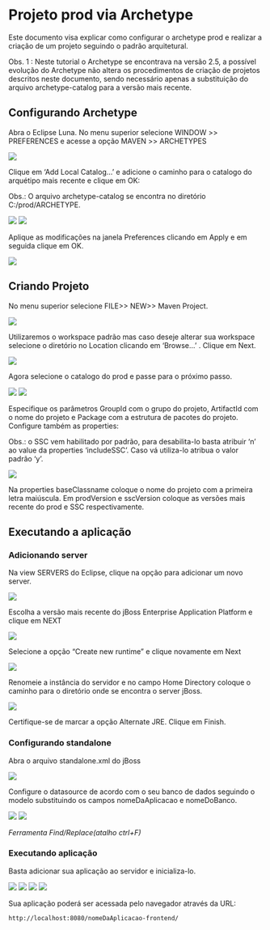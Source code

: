 # Projeto prod via Archetype

Este documento visa explicar como configurar o archetype prod e realizar a criação de um projeto seguindo o padrão arquitetural.

Obs. 1 : Neste tutorial o Archetype se encontrava na versão 2.5, a possível evolução do Archetype não altera os procedimentos de criação de projetos descritos neste documento, sendo necessário apenas a substituição do arquivo archetype-catalog para a versão mais recente.



## Configurando Archetype

Abra o Eclipse Luna. No menu superior selecione WINDOW >> PREFERENCES e acesse a opção MAVEN >> ARCHETYPES 

![](imagens/novo_projeto_via_archetype_1.png)

Clique em ‘Add Local Catalog...’ e adicione o caminho para o catalogo do arquétipo mais recente e clique em OK:

Obs.: O arquivo archetype-catalog se encontra no diretório C:/prod/ARCHETYPE.

![](imagens/novo_projeto_via_archetype_2.png)
![](imagens/novo_projeto_via_archetype_3.png)

Aplique as modificações na janela Preferences clicando em Apply e em seguida clique em OK.

![](imagens/novo_projeto_via_archetype_4.png)

## Criando Projeto

No menu superior selecione FILE>> NEW>> Maven Project.

![](imagens/novo_projeto_via_archetype_5.png)

Utilizaremos o workspace padrão mas caso deseje alterar sua workspace selecione o diretório no Location clicando em ‘Browse...’ . 
Clique em Next.

![](imagens/novo_projeto_via_archetype_6.png)

Agora selecione o catalogo do prod e passe para o próximo passo.

![](imagens/novo_projeto_via_archetype_7.png)
![](imagens/novo_projeto_via_archetype_8.png)

Especifique os parâmetros GroupId com o grupo do projeto, ArtifactId com o nome do projeto e Package com a estrutura de pacotes do projeto. 
Configure também as properties:

Obs.: o SSC vem habilitado por padrão, para desabilita-lo basta atribuir ‘n’ ao value da properties ‘includeSSC’. Caso vá utiliza-lo atribua o valor padrão ‘y’.

![](imagens/novo_projeto_via_archetype_9.png)

Na properties baseClassname coloque o nome do projeto com a primeira letra maiúscula.
Em prodVersion  e  sscVersion coloque as versões mais recente do prod e SSC respectivamente.

## Executando a aplicação

###  Adicionando  server

Na view SERVERS do Eclipse, clique na opção para adicionar um novo server. 

![](imagens/novo_projeto_via_archetype_10.png)

Escolha a versão mais recente do jBoss Enterprise Application Platform e clique em NEXT

![](imagens/novo_projeto_via_archetype_11.png)

Selecione a opção “Create new runtime” e clique novamente em Next

![](imagens/novo_projeto_via_archetype_12.png)

Renomeie a instância do servidor e no campo Home Directory coloque o caminho para o diretório onde se encontra o server jBoss.

![](imagens/novo_projeto_via_archetype_13.png)

Certifique-se de marcar a opção Alternate JRE. Clique em Finish.

### Configurando standalone

Abra o arquivo standalone.xml do jBoss

![](imagens/novo_projeto_via_archetype_14.png)

Configure o datasource de acordo com o seu banco de dados seguindo o modelo substituindo os campos nomeDaAplicacao e nomeDoBanco.

![](imagens/novo_projeto_via_archetype_15.png)
![](imagens/novo_projeto_via_archetype_16.png)

*Ferramenta Find/Replace(atalho ctrl+F)*

### Executando aplicação
Basta adicionar sua aplicação ao servidor e inicializa-lo.

![](imagens/novo_projeto_via_archetype_17.png)
![](imagens/novo_projeto_via_archetype_18.png)
![](imagens/novo_projeto_via_archetype_19.png)
![](imagens/novo_projeto_via_archetype_20.png)

Sua aplicação poderá ser acessada pelo navegador através da URL: 
```sh
http://localhost:8080/nomeDaAplicacao-frontend/
```